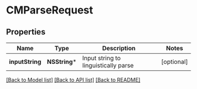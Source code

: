 # CMParseRequest

## Properties
Name | Type | Description | Notes
------------ | ------------- | ------------- | -------------
**inputString** | **NSString*** | Input string to linguistically parse | [optional] 

[[Back to Model list]](../README.md#documentation-for-models) [[Back to API list]](../README.md#documentation-for-api-endpoints) [[Back to README]](../README.md)


